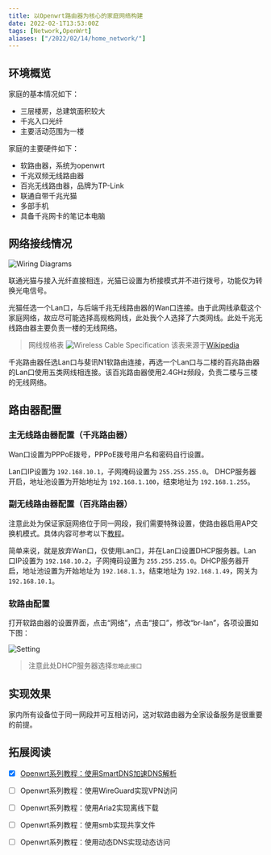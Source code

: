 ```yaml
---
title: 以Openwrt路由器为核心的家庭网络构建
date: 2022-02-1T13:53:00Z
tags: [Network,OpenWrt]
aliases: ["/2022/02/14/home_network/"]
---
```


## 环境概览

家庭的基本情况如下：
- 三层楼房，总建筑面积较大
- 千兆入口光纤
- 主要活动范围为一楼

家庭的主要硬件如下：
- 软路由器，系统为openwrt
- 千兆双频无线路由器
- 百兆无线路由器，品牌为TP-Link
- 联通自带千兆光猫
- 多部手机
- 具备千兆网卡的笔记本电脑

## 网络接线情况

![Wiring Diagrams](https://s-bj-3358-blog.oss.dogecdn.com/network.svg)

联通光猫与接入光纤直接相连，光猫已设置为桥接模式并不进行拨号，功能仅为转换光电信号。

光猫任选一个Lan口，与后端千兆无线路由器的Wan口连接。由于此网线承载这个家庭网络，故应尽可能选择高规格网线，此处我个人选择了六类网线。此处千兆无线路由器主要负责一楼的无线网络。

> 网线规格表
![Wireless Cable Specification](https://ae01.alicdn.com/kf/H9fc2a5ff43a4420fb4535275cc0ec828e.png)
> 该表来源于[Wikipedia](https://zh.wikipedia.org/wiki/%E5%8F%8C%E7%BB%9E%E7%BA%BF)

千兆路由器任选Lan口与斐讯N1软路由连接，再选一个Lan口与二楼的百兆路由器的Lan口使用五类网线相连接。该百兆路由器使用2.4GHz频段，负责二楼与三楼的无线网络。

## 路由器配置

### 主无线路由器配置（千兆路由器）

Wan口设置为PPPoE拨号，PPPoE拨号用户名和密码自行设置。

Lan口IP设置为 `192.168.10.1`，子网掩码设置为 `255.255.255.0`。
DHCP服务器开启，地址池设置为开始地址为 `192.168.1.100`，结束地址为 `192.168.1.255`。

### 副无线路由器配置（百兆路由器）

注意此处为保证家庭网络位于同一网段，我们需要特殊设置，使路由器启用AP交换机模式。具体内容可参考以下[教程](https://service.tp-link.com.cn/detail_article_4145.html)。

简单来说，就是放弃Wan口，仅使用Lan口，并在Lan口设置DHCP服务器。Lan口IP设置为 `192.168.10.2`，子网掩码设置为 `255.255.255.0`。DHCP服务器开启，地址池设置为开始地址为 `192.168.1.3`，结束地址为 `192.168.1.49`，网关为 `192.168.10.1`。

### 软路由配置

打开软路由器的设置界面，点击“网络”，点击“接口”，修改“br-lan”，各项设置如下图：

![Setting](https://ae01.alicdn.com/kf/H743cc3f6c5ff434280b20d5630250861P.png)

> 注意此处DHCP服务器选择`忽略此接口`

## 实现效果

家内所有设备位于同一网段并可互相访问，这对软路由器为全家设备服务是很重要的前提。

## 拓展阅读

- [x] [Openwrt系列教程：使用SmartDNS加速DNS解析](https://wangshouh.github.io/2022/02/15/smartdns_setting/)

- [ ] Openwrt系列教程：使用WireGuard实现VPN访问

- [ ] Openwrt系列教程：使用Aria2实现离线下载

- [ ] Openwrt系列教程：使用smb实现共享文件

- [ ] Openwrt系列教程：使用动态DNS实现动态访问